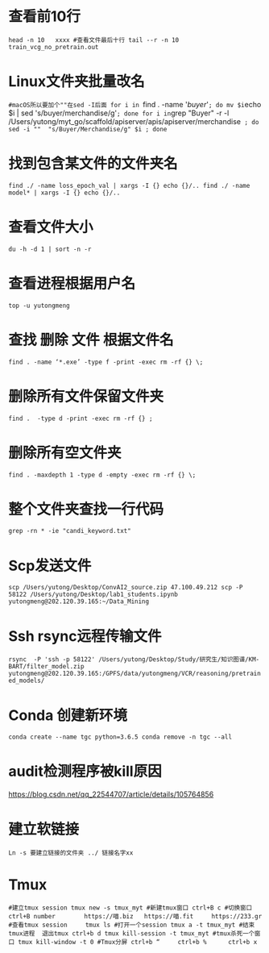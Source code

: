 # 查看前10行
`head -n 10   xxxx
#查看文件最后十行
tail --r -n 10 train_vcg_no_pretrain.out`

# Linux文件夹批量改名
`#macOS所以要加个""在sed -I后面
for i in `find . -name '*buyer*'` ; do mv $i `echo $i | sed 's/buyer/merchandise/g'` ; done
for i in `grep "Buyer" -r -l /Users/yutong/myt_go/scaffold/apiserver/apis/apiserver/merchandise` ; do sed -i ""  "s/Buyer/Merchandise/g" $i ; done`

# 找到包含某文件的文件夹名
`find ./ -name loss_epoch_val | xargs -I {} echo {}/..
find ./ -name model* | xargs -I {} echo {}/..`

# 查看文件大小
`du -h -d 1 | sort -n -r`


# 查看进程根据用户名
`top -u yutongmeng`


# 查找 删除 文件 根据文件名
`find . -name ‘*.exe’ -type f -print -exec rm -rf {} \;`

# 删除所有文件保留文件夹
`find .  -type d -print -exec rm -rf {} ;`

# 删除所有空文件夹
`find . -maxdepth 1 -type d -empty -exec rm -rf {} \;`

# 整个文件夹查找一行代码
`grep -rn * -ie "candi_keyword.txt"`

# Scp发送文件
`scp /Users/yutong/Desktop/ConvAI2_source.zip 47.100.49.212
scp -P 58122 /Users/yutong/Desktop/lab1_students.ipynb yutongmeng@202.120.39.165:~/Data_Mining`

# Ssh rsync远程传输文件
`rsync  -P 'ssh -p 58122' /Users/yutong/Desktop/Study/研究生/知识图谱/KM-BART/filter_model.zip yutongmeng@202.120.39.165:/GPFS/data/yutongmeng/VCR/reasoning/pretrained_models/`


# Conda 创建新环境
`conda create --name tgc python=3.6.5
conda remove -n tgc --all`

# audit检测程序被kill原因
https://blog.csdn.net/qq_22544707/article/details/105764856

# 建立软链接
`Ln -s 要建立链接的文件夹 ../ 链接名字xx`

# Tmux
`#建立tmux session
tmux new -s tmux_myt
#新建tmux窗口
ctrl+B c
#切换窗口
ctrl+B number        https://喵.biz   https://喵.fit     https://233.gr
#查看tmux session    
tmux ls
#打开一个session
tmux a -t tmux_myt
#结束tmux进程  退出tmux ctrl+b d
tmux kill-session -t tmux_myt
#tmux杀死一个窗口
tmux kill-window -t 0
#Tmux分屏
ctrl+b “     ctrl+b %      ctrl+b x`

